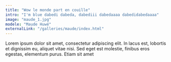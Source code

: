 ```yaml
---
title: "Wow le monde part en couille"
intro: "I'm blue dabedi dabeda, dabediii dabedaaaa dabedidabedaaaa"
image: "maude_1.jpg"
modele: "Maude Huwé"
externalLink: "/galleries/maude/index.html"
---
```

Lorem ipsum dolor sit amet, consectetur adipiscing elit. In lacus est, lobortis et dignissim eu, aliquet vitae nisi. Sed eget est molestie, finibus eros egestas, elementum purus. Etiam sit amet